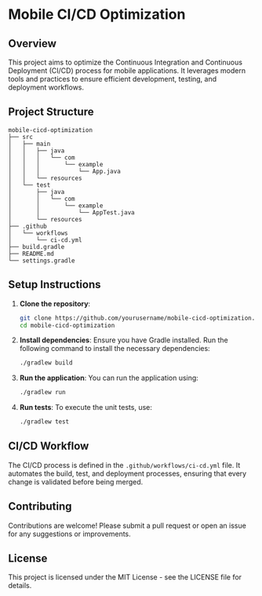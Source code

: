 # Mobile CI/CD Optimization

## Overview
This project aims to optimize the Continuous Integration and Continuous Deployment (CI/CD) process for mobile applications. It leverages modern tools and practices to ensure efficient development, testing, and deployment workflows.

## Project Structure
```
mobile-cicd-optimization
├── src
│   ├── main
│   │   ├── java
│   │   │   └── com
│   │   │       └── example
│   │   │           └── App.java
│   │   └── resources
│   └── test
│       ├── java
│       │   └── com
│       │       └── example
│       │           └── AppTest.java
│       └── resources
├── .github
│   └── workflows
│       └── ci-cd.yml
├── build.gradle
├── README.md
└── settings.gradle
```

## Setup Instructions
1. **Clone the repository**:
   ```bash
   git clone https://github.com/yourusername/mobile-cicd-optimization.git
   cd mobile-cicd-optimization
   ```

2. **Install dependencies**:
   Ensure you have Gradle installed. Run the following command to install the necessary dependencies:
   ```bash
   ./gradlew build
   ```

3. **Run the application**:
   You can run the application using:
   ```bash
   ./gradlew run
   ```

4. **Run tests**:
   To execute the unit tests, use:
   ```bash
   ./gradlew test
   ```

## CI/CD Workflow
The CI/CD process is defined in the `.github/workflows/ci-cd.yml` file. It automates the build, test, and deployment processes, ensuring that every change is validated before being merged.

## Contributing
Contributions are welcome! Please submit a pull request or open an issue for any suggestions or improvements.

## License
This project is licensed under the MIT License - see the LICENSE file for details.